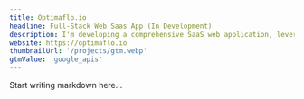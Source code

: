 ```yaml
---
title: Optimaflo.io
headline: Full-Stack Web Saas App (In Development)
description: I'm developing a comprehensive SaaS web application, leveraging technologies like TypeScript, Next.js, and Google APIs, to scale Google data flows and ensure seamless functionality and secure payment processing.
website: https://optimaflo.io
thumbnailUrl: '/projects/gtm.webp'
gtmValue: 'google_apis'
---
```


Start writing markdown here...
